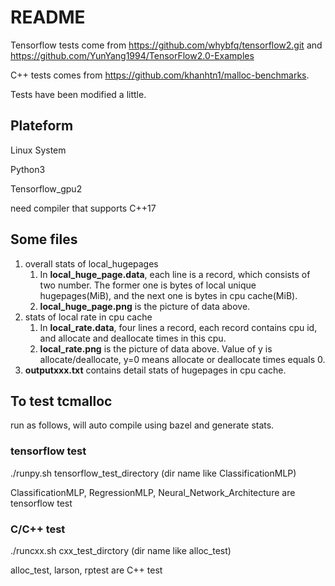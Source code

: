 # README
Tensorflow tests come from https://github.com/whybfq/tensorflow2.git and https://github.com/YunYang1994/TensorFlow2.0-Examples

C++ tests comes from  https://github.com/khanhtn1/malloc-benchmarks.

Tests have been modified a little.

## Plateform
Linux System

Python3

Tensorflow_gpu2

need compiler that supports C++17

## Some files
1. overall stats of local_hugepages 
   1. In **local_huge_page.data**, each line is a record, which consists of two number. The former one is bytes of local unique hugepages(MiB), and the next one is bytes in cpu cache(MiB).
   2. **local_huge_page.png** is the picture of data above.
2. stats of local rate in cpu cache
   1. In **local_rate.data**, four lines a record, each record contains cpu id, and allocate and deallocate times in this cpu.
   2. **local_rate.png** is the picture of data above. Value of y is allocate/deallocate, y=0 means allocate or deallocate times equals 0.
3. **outputxxx.txt** contains detail stats of hugepages in cpu cache.

## To test tcmalloc
run as follows, will auto compile using bazel and generate stats.
### tensorflow test
./runpy.sh tensorflow_test_directory (dir name like ClassificationMLP)

ClassificationMLP, RegressionMLP, Neural_Network_Architecture are tensorflow test

### C/C++ test
./runcxx.sh cxx_test_dirctory (dir name like alloc_test)

alloc_test, larson, rptest are C++ test